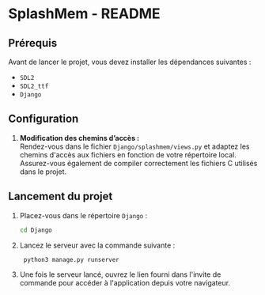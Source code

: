 # SplashMem - README

## Prérequis

Avant de lancer le projet, vous devez installer les dépendances suivantes :

- `SDL2`
- `SDL2_ttf`
- `Django`

## Configuration

1. **Modification des chemins d’accès :**  
   Rendez-vous dans le fichier `Django/splashmem/views.py` et adaptez les chemins d'accès aux fichiers en fonction de votre répertoire local.  
   Assurez-vous également de compiler correctement les fichiers C utilisés dans le projet.

## Lancement du projet

1. Placez-vous dans le répertoire `Django` :
   ```bash
   cd Django
2. Lancez le serveur avec la commande suivante :
   ```bash
    python3 manage.py runserver
3. Une fois le serveur lancé, ouvrez le lien fourni dans l'invite de commande pour accéder à l'application depuis votre navigateur.

